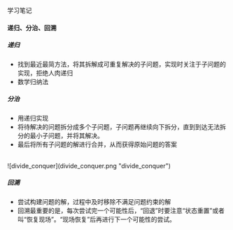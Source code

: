 学习笔记

#### 递归、分治、回溯

##### 递归
- 找到最近最简方法，将其拆解成可重复解决的子问题，实现时关注于子问题的实现，拒绝人肉递归
- 数学归纳法

##### 分治
- 用递归实现
- 将待解决的问题拆分成多个子问题，子问题再继续向下拆分，直到到达无法拆分的最小子问题，并将其解决。
- 最后将所有子问题的解进行合并，从而获得原始问题的答案
<br/>
![divide_conquer](divide_conquer.png "divide_conquer")

##### 回溯
- 尝试构建问题的解，过程中及时移除不满足问题约束的解
- 回溯最重要的是，每次尝试完一个可能性后，“回退”时要注意“状态重置”或者叫“恢复现场”。“现场恢复”后再进行下一个可能性的尝试。